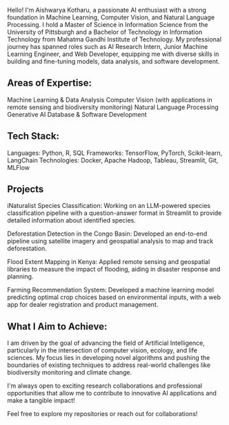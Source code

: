 Hello! I'm Aishwarya Kotharu, a passionate AI enthusiast with a strong foundation in Machine Learning, Computer Vision, and Natural Language Processing. I hold a Master of Science in Information Science from the University of Pittsburgh and a Bachelor of Technology in Information Technology from Mahatma Gandhi Institute of Technology. My professional journey has spanned roles such as AI Research Intern, Junior Machine Learning Engineer, and Web Developer, equipping me with diverse skills in building and fine-tuning models, data analysis, and software development.

## Areas of Expertise:
Machine Learning & Data Analysis
Computer Vision (with applications in remote sensing and biodiversity monitoring)
Natural Language Processing
Generative AI
Database & Software Development

## Tech Stack:
Languages: Python, R, SQL
Frameworks: TensorFlow, PyTorch, Scikit-learn, LangChain
Technologies: Docker, Apache Hadoop, Tableau, Streamlit, Git, MLFlow

## Projects
iNaturalist Species Classification: Working on an LLM-powered species classification pipeline with a question-answer format in Streamlit to provide detailed information about identified species.

Deforestation Detection in the Congo Basin: Developed an end-to-end pipeline using satellite imagery and geospatial analysis to map and track deforestation.

Flood Extent Mapping in Kenya: Applied remote sensing and geospatial libraries to measure the impact of flooding, aiding in disaster response and planning.

Farming Recommendation System: Developed a machine learning model predicting optimal crop choices based on environmental inputs, with a web app for dealer registration and product management.

## What I Aim to Achieve:
I am driven by the goal of advancing the field of Artificial Intelligence, particularly in the intersection of computer vision, ecology, and life sciences. My focus lies in developing novel algorithms and pushing the boundaries of existing techniques to address real-world challenges like biodiversity monitoring and climate change.

I'm always open to exciting research collaborations and professional opportunities that allow me to contribute to innovative AI applications and make a tangible impact!

Feel free to explore my repositories or reach out for collaborations!
